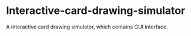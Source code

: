 # Interactive-card-drawing-simulator
A interactive card drawing simulator, which contains GUI interface.
